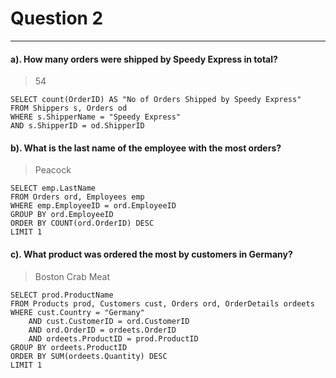 # Question 2

---

#### a). How many orders were shipped by Speedy Express in total?

> 54

```
SELECT count(OrderID) AS "No of Orders Shipped by Speedy Express"
FROM Shippers s, Orders od
WHERE s.ShipperName = "Speedy Express"
AND s.ShipperID = od.ShipperID
```

#### b). What is the last name of the employee with the most orders?

> Peacock

```
SELECT emp.LastName
FROM Orders ord, Employees emp
WHERE emp.EmployeeID = ord.EmployeeID
GROUP BY ord.EmployeeID
ORDER BY COUNT(ord.OrderID) DESC
LIMIT 1
```

#### c). What product was ordered the most by customers in Germany?

> Boston Crab Meat

```
SELECT prod.ProductName
FROM Products prod, Customers cust, Orders ord, OrderDetails ordeets
WHERE cust.Country = "Germany"
	AND cust.CustomerID = ord.CustomerID
	AND ord.OrderID = ordeets.OrderID
    AND ordeets.ProductID = prod.ProductID
GROUP BY ordeets.ProductID
ORDER BY SUM(ordeets.Quantity) DESC
LIMIT 1
```
